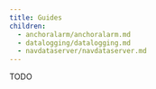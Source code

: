 ```yaml
---
title: Guides
children:
  - anchoralarm/anchoralarm.md
  - datalogging/datalogging.md
  - navdataserver/navdataserver.md
---
```


TODO
